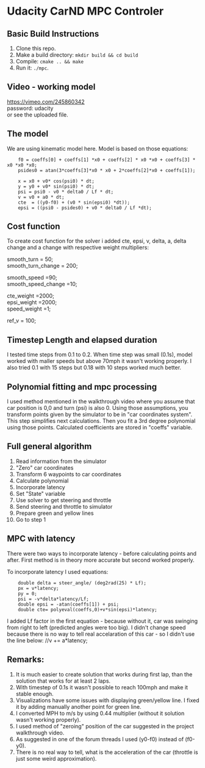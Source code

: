 # Udacity CarND MPC Controler 


## Basic Build Instructions

1. Clone this repo.  
2. Make a build directory: `mkdir build && cd build`  
3. Compile: `cmake .. && make`  
4. Run it: `./mpc`.  


## Video - working model
https://vimeo.com/245860342  
password: udacity  
or see the uploaded file.   


## The model
We are using kinematic model here. Model is based on those equations:

		f0 = coeffs[0] + coeffs[1] *x0 + coeffs[2] * x0 *x0 + coeffs[3] * x0 *x0 *x0;  
		psides0 = atan(3*coeffs[3]*x0 * x0 + 2*coeffs[2]*x0 + coeffs[1]);  

		x = x0 + v0* cos(psi0) * dt;  
		y = y0 + v0* sin(psi0) * dt;  
		psi = psi0 - v0 * delta0 / Lf * dt;  
		v = v0 + a0 * dt;  
		cte  = ((y0-f0) + (v0 * sin(epsi0) *dt));
		epsi = ((psi0 - psides0) + v0 * delta0 / Lf *dt);


## Cost function


   To create cost function for the solver i added cte, epsi, v, delta, a, delta change and a change
   with respective weight multipliers:   

   smooth_turn = 50;  
   smooth_turn_change = 200;  
    
   smooth_speed =90;  
   smooth_speed_change =10;  

   cte_weight =2000;  
   epsi_weight =2000;  
   speed_weight =1;  

   ref_v = 100;  



## Timestep Length and elapsed duration
I tested time steps from 0.1 to 0.2. When time step was small (0.1s), model worked with maller speeds but above 70mph it wasn't working properly.  I also tried 0.1 with 15 steps but 0.18 with 10 steps worked much better. 


## Polynomial fitting and mpc processing
I used method mentioned in the walkthrough video where you assume that car position is 0,0 and turn (psi) is also 0. Using those assumptions, you transform points given by the simulator to be in "car coordinates system". This step simplifies next calculations. Then you fit a 3rd degree polynomial using those points. Calculated coefficients are stored in "coeffs" variable. 


## Full general algorithm
1) Read information from the simulator
2) "Zero" car coordinates
3) Transform 6 waypoints to car coordinates
4) Calculate polynomial
5) Incorporate latency
6) Set "State" variable
7) Use solver to get steering and throttle
8) Send steering and throttle to simulator
9) Prepare green and yellow lines
10) Go to step 1


## MPC with latency
There were two ways to incorporate latency - before calculating points and after. First method is in theory more accurate but second worked properly. 

To incorporate latency I used equations:
		
		double delta = steer_angle/ (deg2rad(25) * Lf);  
		px = v*latency;  
		py = 0;  
		psi = -v*delta*latency/Lf;  
		double epsi = -atan(coeffs[1]) + psi;   
		double cte= polyeval(coeffs,0)+v*sin(epsi)*latency;  
		
I added Lf factor in the first equation - because without it, car was swinging from right to left (predicted angles were too big). I didn't change speed because there is no way to tell real accelaration of this car - so I didn't use the line below:
//v += a*latency;
     


## Remarks:
1) It is much easier to create solution that works during first lap, than the solution that works for at least 2 laps.   
2) With timestep of 0.1s it wasn't possible to reach 100mph and make it stable enough.  
3) Visualizations have some issues with displaying green/yellow line. I fixed it by adding manually another point for green line.   
4) I converted MPH to m/s by using 0.44 multiplier (without it solution wasn't working properly).  
5) I used method of "zeroing" position of the car suggested in the project walkthrough video.   
6) As suggested in one of the forum threads I used (y0-f0) instead of (f0-y0).  
7) There is no real way to tell, what is the acceleration of the car (throttle is just some weird approximation).  







